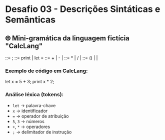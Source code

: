 # Desafio 03 - Descrições Sintáticas e Semânticas

## 🌐 Mini-gramática da linguagem fictícia "CalcLang"

<prog> ::= <stmt> ;
<stmt> ::= print <expr>
| let <id> = <expr>
<expr> ::= <expr> + <term>
| <expr> - <term>
| <term>
<term> ::= <term> * <factor>
| <term> / <factor>
| <factor>
<factor> ::= (<expr>)
| <num>
| <id>

### Exemplo de código em CalcLang:

let x = 5 + 3;
print x * 2;


### Análise léxica (tokens):
- `let` → palavra-chave
- `x` → identificador
- `=` → operador de atribuição
- `5`, `3` → números
- `+`, `*` → operadores
- `;` → delimitador de instrução
